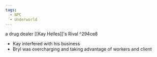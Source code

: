 ```yaml
---
tags:
  - NPC
  - Underworld
---
```

a drug dealer
[[Kay Helles]]'s Rival ^294ce8
- Kay interfered with his business
- Bryl was overcharging and taking advantage of workers and client 
